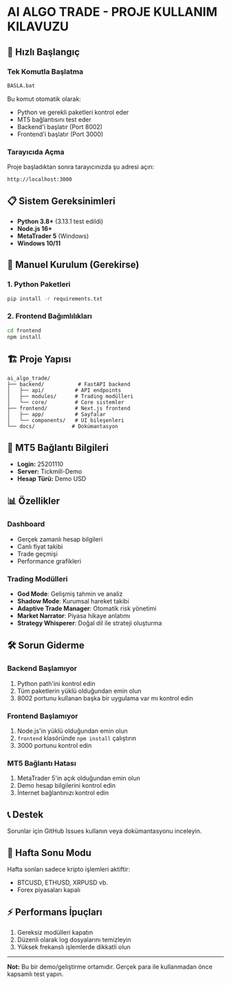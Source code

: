 # AI ALGO TRADE - PROJE KULLANIM KILAVUZU

## 🚀 Hızlı Başlangıç

### Tek Komutla Başlatma
```bash
BASLA.bat
```

Bu komut otomatik olarak:
- Python ve gerekli paketleri kontrol eder
- MT5 bağlantısını test eder
- Backend'i başlatır (Port 8002)
- Frontend'i başlatır (Port 3000)

### Tarayıcıda Açma
Proje başladıktan sonra tarayıcınızda şu adresi açın:
```
http://localhost:3000
```

## 📋 Sistem Gereksinimleri

- **Python 3.8+** (3.13.1 test edildi)
- **Node.js 16+**
- **MetaTrader 5** (Windows)
- **Windows 10/11**

## 🔧 Manuel Kurulum (Gerekirse)

### 1. Python Paketleri
```bash
pip install -r requirements.txt
```

### 2. Frontend Bağımlılıkları
```bash
cd frontend
npm install
```

## 🏗️ Proje Yapısı

```
ai_algo_trade/
├── backend/           # FastAPI backend
│   ├── api/          # API endpoints
│   ├── modules/      # Trading modülleri
│   └── core/         # Core sistemler
├── frontend/         # Next.js frontend
│   ├── app/          # Sayfalar
│   └── components/   # UI bileşenleri
└── docs/            # Dokümantasyon
```

## 🔌 MT5 Bağlantı Bilgileri

- **Login:** 25201110
- **Server:** Tickmill-Demo
- **Hesap Türü:** Demo USD

## 📊 Özellikler

### Dashboard
- Gerçek zamanlı hesap bilgileri
- Canlı fiyat takibi
- Trade geçmişi
- Performance grafikleri

### Trading Modülleri
- **God Mode**: Gelişmiş tahmin ve analiz
- **Shadow Mode**: Kurumsal hareket takibi
- **Adaptive Trade Manager**: Otomatik risk yönetimi
- **Market Narrator**: Piyasa hikaye anlatımı
- **Strategy Whisperer**: Doğal dil ile strateji oluşturma

## 🛠️ Sorun Giderme

### Backend Başlamıyor
1. Python path'ini kontrol edin
2. Tüm paketlerin yüklü olduğundan emin olun
3. 8002 portunu kullanan başka bir uygulama var mı kontrol edin

### Frontend Başlamıyor
1. Node.js'in yüklü olduğundan emin olun
2. `frontend` klasöründe `npm install` çalıştırın
3. 3000 portunu kontrol edin

### MT5 Bağlantı Hatası
1. MetaTrader 5'in açık olduğundan emin olun
2. Demo hesap bilgilerini kontrol edin
3. İnternet bağlantınızı kontrol edin

## 📞 Destek

Sorunlar için GitHub Issues kullanın veya dokümantasyonu inceleyin.

## 🎯 Hafta Sonu Modu

Hafta sonları sadece kripto işlemleri aktiftir:
- BTCUSD, ETHUSD, XRPUSD vb.
- Forex piyasaları kapalı

## ⚡ Performans İpuçları

1. Gereksiz modülleri kapatın
2. Düzenli olarak log dosyalarını temizleyin
3. Yüksek frekanslı işlemlerde dikkatli olun

---

**Not:** Bu bir demo/geliştirme ortamıdır. Gerçek para ile kullanmadan önce kapsamlı test yapın. 